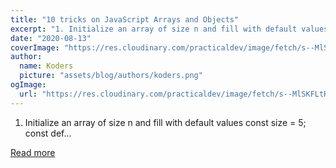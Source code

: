 ```yaml
---
title: "10 tricks on JavaScript Arrays and Objects"
excerpt: "1. Initialize an array of size n and fill with default values      const size = 5; const def..."
date: "2020-08-13"
coverImage: "https://res.cloudinary.com/practicaldev/image/fetch/s--MlSKFLtK--/c_imagga_scale,f_auto,fl_progressive,h_420,q_auto,w_1000/https://dev-to-uploads.s3.amazonaws.com/i/hqq4wpsh737m7dqksyv6.png"
author:
  name: Koders
  picture: "assets/blog/authors/koders.png"
ogImage:
  url: "https://res.cloudinary.com/practicaldev/image/fetch/s--MlSKFLtK--/c_imagga_scale,f_auto,fl_progressive,h_420,q_auto,w_1000/https://dev-to-uploads.s3.amazonaws.com/i/hqq4wpsh737m7dqksyv6.png"
---
```


1. Initialize an array of size n and fill with default values      const size = 5; const def...

[Read more](https://dev.to/318097/10-tricks-on-javascript-arrays-and-objects-3pi)

